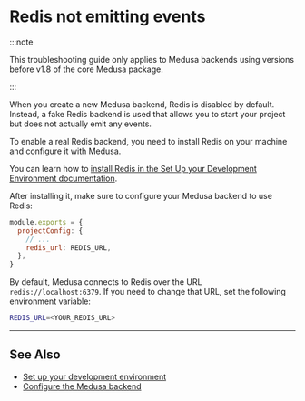 # Redis not emitting events

:::note

This troubleshooting guide only applies to Medusa backends using versions before v1.8 of the core Medusa package.

:::

When you create a new Medusa backend, Redis is disabled by default. Instead, a fake Redis backend is used that allows you to start your project but does not actually emit any events.

To enable a real Redis backend, you need to install Redis on your machine and configure it with Medusa.

You can learn how to [install Redis in the Set Up your Development Environment documentation](../development/backend/prepare-environment.mdx#redis).

After installing it, make sure to configure your Medusa backend to use Redis:

```jsx title=medusa-config.js
module.exports = {
  projectConfig: {
    // ...
    redis_url: REDIS_URL,
  },
}
```

By default, Medusa connects to Redis over the URL `redis://localhost:6379`. If you need to change that URL, set the following environment variable:

```bash
REDIS_URL=<YOUR_REDIS_URL>
```

---

## See Also

- [Set up your development environment](../development/backend/prepare-environment.mdx)
- [Configure the Medusa backend](../development/backend/configurations.md)
